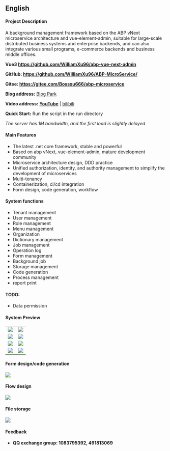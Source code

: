 ## English
#### Project Description
A background management framework based on the ABP vNext microservice architecture and vue-element-admin, suitable for large-scale distributed business systems and enterprise backends, and can also integrate various small programs, e-commerce backends and business middle offices.

**Vue3 https://github.com/WilliamXu96/abp-vue-next-admin**

**GitHub: https://github.com/WilliamXu96/ABP-MicroService/**

**Gitee: https://gitee.com/Bossxu666/abp-microservice**

**Blog address:** [Blog Park](https://www.cnblogs.com/william-xu/)

**Video address:** **[YouTube](https://www.youtube.com/@opencodes)** | [bilibili](https://space.bilibili.com/702776220/channel/seriesdetail?sid=604812)

**Quick Start:**
Run the script in the run directory


*The server has 1M bandwidth, and the first load is slightly delayed*

#### Main Features
- The latest .net core framework, stable and powerful
- Based on abp vNext, vue-element-admin, mature development community
- Microservice architecture design, DDD practice
- Unified authorization, identity, and authority management to simplify the development of microservices
- Multi-tenancy
- Containerization, ci/cd integration
- Form design, code generation, workflow
#### System functions
- Tenant management
- User management
- Role management
- Menu management
- Organization
- Dictionary management
- Job management
- Operation log
- Form management
- Background job
- Storage management
- Code generation
- Process management
- report print
#### TODO:
- Data permission
#### System Preview
<table>
    <tr>
        <td><img src="https://i.loli.net/2020/09/23/HSqvPoEt6IRNFek.png"/></td>
        <td><img src="https://i.loli.net/2020/08/07/7pLGg2VdFAvkZ4a.png"/></td>
    </tr>
    <tr>
        <td><img src="https://i.loli.net/2020/09/03/VkmaiMKYLW3wjOH.png"/></td>
        <td><img src="https://i.loli.net/2020/09/03/HplQKFo3a5Ee81x.png"/></td>
    </tr>
    <tr>
        <td><img src="https://i.loli.net/2020/06/16/LJS5Uy7owtNGfgK.png"/></td>
        <td><img src="https://i.loli.net/2020/06/16/yc1LUur8fKDlWgF.png"/></td>
    </tr>
    <tr>
        <td><img src="https://i.loli.net/2020/07/15/MulxvK7mePRJpLQ.png"/></td>
        <td><img src="https://i.loli.net/2020/06/22/UZcrAliMTv7JntO.png"/></td>
    </tr>
</table>

#### Form design/code generation
<img src="https://i.loli.net/2020/09/30/eGybATBz6874mq5.gif"/>

#### Flow design
<img src="https://s2.loli.net/2022/03/03/9ReEZNYSTiQBIvC.gif"/>

#### File storage
<img src="https://i.loli.net/2020/09/23/MgwR9oQWzmK5qGP.gif"/>

#### Feedback
- **QQ exchange group: 1083795392,  491813069**